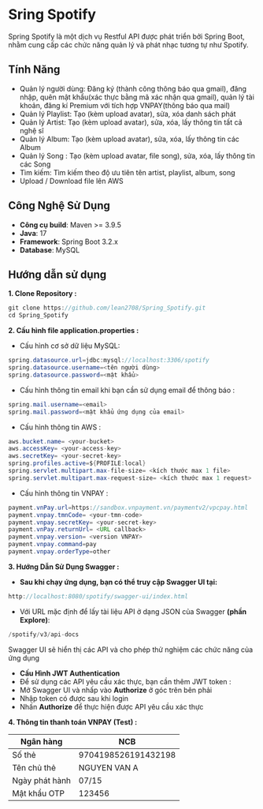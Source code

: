 # Sring Spotify
Spring Spotify là một dịch vụ Restful API được phát triển bởi Spring Boot, nhằm cung cấp các chức năng quản lý và phát nhạc tương tự như Spotify.
## Tính Năng
- Quản lý người dùng: Đăng ký (thành công thông báo qua gmail), đăng nhập, quên mật khẩu(xác thực bằng mã xác nhận qua gmail), quản lý tài khoản, đăng kí Premium với tích hợp VNPAY(thông báo qua mail)
- Quản lý Playlist: Tạo (kèm upload avatar), sửa, xóa danh sách phát
- Quản lý Artist: Tạo (kèm upload avatar), sửa, xóa, lấy thông tin tất cả nghệ sĩ
- Quản lý Album: Tạo (kèm upload avatar), sửa, xóa, lấy thông tin các Album
- Quản lý Song : Tạo (kèm upload avatar, file song), sửa, xóa, lấy thông tin các Song
- Tìm kiếm: Tìm kiếm theo độ ưu tiên tên artist, playlist, album, song
- Upload / Download file lên AWS
## Công Nghệ Sử Dụng
- **Công cụ build**: Maven >= 3.9.5
- **Java**: 17
- **Framework**: Spring Boot 3.2.x
- **Database**: MySQL
## Hướng dẫn sử dụng 
**1. Clone Repository :**
```java
git clone https://github.com/lean2708/Spring_Spotify.git  
cd Spring_Spotify
```
**2. Cấu hình file application.properties :**
- Cấu hình cơ sở dữ liệu MySQL:
```java
spring.datasource.url=jdbc:mysql://localhost:3306/spotify  
spring.datasource.username=<tên người dùng>  
spring.datasource.password=<mật khẩu>
```
- Cấu hình thông tin email khi bạn cần sử dụng email để thông báo :
```java
spring.mail.username=<email>
spring.mail.password=<mật khẩu ứng dụng của email>
```
- Cấu hình thông tin AWS :
```java
aws.bucket.name= <your-bucket>
aws.accessKey= <your-access-key>
aws.secretKey= <your-secret-key>
spring.profiles.active=${PROFILE:local}
spring.servlet.multipart.max-file-size= <kích thước max 1 file>
spring.servlet.multipart.max-request-size= <kích thước max 1 request>
```
- Cấu hình thông tin VNPAY :
```java
payment.vnPay.url=https://sandbox.vnpayment.vn/paymentv2/vpcpay.html
payment.vnpay.tmnCode= <your-tmn-code>
payment.vnpay.secretKey= <your-secret-key>
payment.vnPay.returnUrl= <URL callback>
payment.vnpay.version= <version VNPAY>
payment.vnpay.command=pay
payment.vnpay.orderType=other
```
**3. Hướng Dẫn Sử Dụng Swagger :**
- **Sau khi chạy ứng dụng, bạn có thể truy cập Swagger UI tại:**
```java
http://localhost:8080/spotify/swagger-ui/index.html
```
- Với URL mặc định để lấy tài liệu API ở dạng JSON của Swagger **(phần Explore)**:
```java
/spotify/v3/api-docs
```
Swagger UI sẽ hiển thị các API và cho phép thử nghiệm các chức năng của ứng dụng
- **Cấu Hình JWT Authentication**
- Để sử dụng các API yêu cầu xác thực, bạn cần thêm JWT token :
- Mở Swagger UI và nhấp vào **Authorize** ở góc trên bên phải
- Nhập token có được sau khi login
- Nhấn **Authorize** để thực hiện được API yêu cầu xác thực
  
**4. Thông tin thanh toán VNPAY (Test) :**

| Ngân hàng             | NCB                      |
|-----------------------|--------------------------|
| Số thẻ                | 9704198526191432198      |
| Tên chủ thẻ           | NGUYEN VAN A             |
| Ngày phát hành        | 07/15                    |
| Mật khẩu OTP          | 123456                   |
